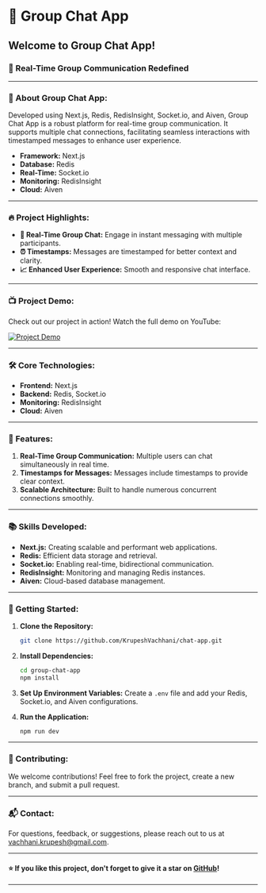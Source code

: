 # 💬 Group Chat App

## Welcome to Group Chat App!

### 📡 Real-Time Group Communication Redefined

---

### 🌟 About Group Chat App:
Developed using Next.js, Redis, RedisInsight, Socket.io, and Aiven, Group Chat App is a robust platform for real-time group communication. It supports multiple chat connections, facilitating seamless interactions with timestamped messages to enhance user experience.

- **Framework:** Next.js
- **Database:** Redis
- **Real-Time:** Socket.io
- **Monitoring:** RedisInsight
- **Cloud:** Aiven

---

### 🔥 Project Highlights:
- **💬 Real-Time Group Chat:** Engage in instant messaging with multiple participants.
- **⏰ Timestamps:** Messages are timestamped for better context and clarity.
- **📈 Enhanced User Experience:** Smooth and responsive chat interface.

---

### 📺 Project Demo:
Check out our project in action! Watch the full demo on YouTube:

[![Project Demo](https://img.youtube.com/vi/pdMGH_VBHg0/maxresdefault.jpg)](https://www.youtube.com/watch?v=pdMGH_VBHg0)

---

### 🛠️ Core Technologies:
- **Frontend:** Next.js
- **Backend:** Redis, Socket.io
- **Monitoring:** RedisInsight
- **Cloud:** Aiven

---

### 🧩 Features:
1. **Real-Time Group Communication:** Multiple users can chat simultaneously in real time.
2. **Timestamps for Messages:** Messages include timestamps to provide clear context.
3. **Scalable Architecture:** Built to handle numerous concurrent connections smoothly.

---

### 📚 Skills Developed:
- **Next.js:** Creating scalable and performant web applications.
- **Redis:** Efficient data storage and retrieval.
- **Socket.io:** Enabling real-time, bidirectional communication.
- **RedisInsight:** Monitoring and managing Redis instances.
- **Aiven:** Cloud-based database management.

---

### 🚀 Getting Started:
1. **Clone the Repository:**
    ```sh
    git clone https://github.com/KrupeshVachhani/chat-app.git
    ```

2. **Install Dependencies:**
    ```sh
    cd group-chat-app
    npm install
    ```

3. **Set Up Environment Variables:**
    Create a `.env` file and add your Redis, Socket.io, and Aiven configurations.

4. **Run the Application:**
    ```sh
    npm run dev
    ```

---

### 🌟 Contributing:
We welcome contributions! Feel free to fork the project, create a new branch, and submit a pull request.

---

### 📬 Contact:
For questions, feedback, or suggestions, please reach out to us at [vachhani.krupesh@gmail.com](mailto:vachhani.krupesh@gmail.com).

---

#### ⭐ If you like this project, don't forget to give it a star on [GitHub](https://github.com/KrupeshVachhani/chat-app.git)!

---
